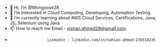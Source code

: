 - 👋 Hi, I’m @Mongoose28
- 👀 I’m interested in Cloud Computing, Developing, Automation Testing
- 🌱 I’m currently learning about AWS Cloud Services, Certifications, Java, JS, Selenium using Java
- 📫 How to reach me   Email - nishan.ahmed28@gmail.com
-                      Linkedin - linkedin.com/in/nahian-ahmed-239318235

<!---
Mongoose28/Mongoose28 is a ✨ special ✨ repository because its `README.md` (this file) appears on your GitHub profile.
You can click the Preview link to take a look at your changes.
--->
